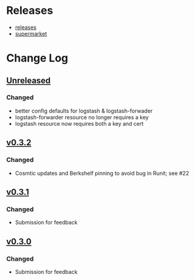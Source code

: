 # Releases
- [releases]
- [supermarket]

# Change Log

## [Unreleased][unreleased]
### Changed
- better config defaults for logstash & logstash-forwader
- logstash-forwarder resource no longer requires a key
- logstash resource now requires both a key and cert

## [v0.3.2] 
### Changed
- Cosmtic updates and Berkshelf pinning to avoid bug in Runit; see #22

## [v0.3.1] 
### Changed
- Submission for feedback

## [v0.3.0] 
### Changed
- Submission for feedback

[unreleased]: https://github.com/dearing/ellk/compare/v3.2.0...HEAD
[v0.3.2]: https://github.com/dearing/ellk/compare/v0.3.2...v0.3.3
[v0.3.1]: https://github.com/dearing/ellk/compare/v0.3.1...v0.3.2
[v0.3.0]: https://github.com/dearing/ellk/compare/v0.3.0...v0.3.1
[releases]: https://github.com/dearing/ellk/releases
[supermarket]: https://supermarket.chef.io/cookbooks/ellk